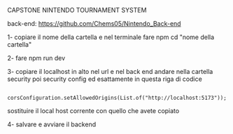 CAPSTONE NINTENDO TOURNAMENT SYSTEM

back-end: https://github.com/Chems05/Nintendo_Back-end

1- copiare il nome della cartella e nel terminale fare npm cd "nome della cartella"

2- fare npm run dev

3- copiare il localhost in alto nel url e nel back end andare nella cartella security poi security config ed esattamente in questa riga di codice

        corsConfiguration.setAllowedOrigins(List.of("http://localhost:5173"));

sostituire il local host corrente con quello che avete copiato

4- salvare e avviare il backend
